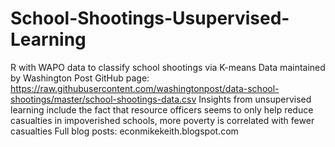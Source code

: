 # School-Shootings-Usupervised-Learning
R with WAPO data to classify school shootings via K-means
Data maintained by Washington Post GitHub page: https://raw.githubusercontent.com/washingtonpost/data-school-shootings/master/school-shootings-data.csv
Insights from unsupervised learning include the fact that resource officers seems to only help reduce casualties in impoverished schools, more poverty is correlated with fewer casualties
Full blog posts: econmikekeith.blogspot.com
